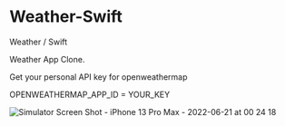 # Weather-Swift
Weather / Swift

 Weather App Clone.
 
Get your personal API key for openweathermap 

OPENWEATHERMAP_APP_ID = YOUR_KEY

![Simulator Screen Shot - iPhone 13 Pro Max - 2022-06-21 at 00 24 18](https://user-images.githubusercontent.com/76595188/174679526-b83cf78a-f3e6-46ec-8074-e4ce6d91f82a.png)

